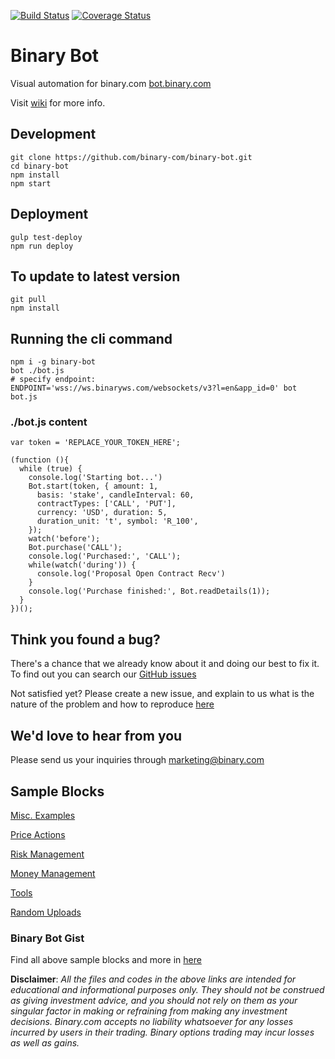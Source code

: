 [![Build Status](https://travis-ci.org/binary-com/binary-bot.svg?branch=master)](https://travis-ci.org/binary-com/binary-bot)
[![Coverage Status](https://coveralls.io/repos/github/binary-com/binary-bot/badge.svg?branch=master)](https://coveralls.io/github/binary-com/binary-bot?branch=master)

# Binary Bot

Visual automation for binary.com [bot.binary.com](https://bot.binary.com)

Visit [wiki](https://github.com/binary-com/binary-bot/wiki) for more info.

## Development

```
git clone https://github.com/binary-com/binary-bot.git
cd binary-bot
npm install
npm start
```

## Deployment 

```
gulp test-deploy
npm run deploy
```

## To update to latest version

```
git pull
npm install
```

## Running the cli command

```
npm i -g binary-bot
bot ./bot.js
# specify endpoint:
ENDPOINT='wss://ws.binaryws.com/websockets/v3?l=en&app_id=0' bot bot.js
```

### ./bot.js content
```
var token = 'REPLACE_YOUR_TOKEN_HERE';

(function (){
  while (true) {
    console.log('Starting bot...')
    Bot.start(token, { amount: 1,
      basis: 'stake', candleInterval: 60,
      contractTypes: ['CALL', 'PUT'],
      currency: 'USD', duration: 5,
      duration_unit: 't', symbol: 'R_100',
    });
    watch('before');
    Bot.purchase('CALL');
    console.log('Purchased:', 'CALL');
    while(watch('during')) {
      console.log('Proposal Open Contract Recv')
    }
    console.log('Purchase finished:', Bot.readDetails(1));
  }
})();
```

## Think you found a bug?

There's a chance that we already know about it and doing our best to fix it. To find out you can search our [GitHub issues](https://github.com/binary-com/binary-bot/issues)

Not satisfied yet? Please create a new issue, and explain to us what is the nature of the problem and how to reproduce [here](https://github.com/binary-com/binary-bot/issues/new)

## We'd love to hear from you

Please send us your inquiries through marketing@binary.com

## Sample Blocks

[Misc. Examples](https://gist.github.com/aminmarashi/dfabc8eadfaf77bf270b0318f03ea8bb)

[Price Actions](https://gist.github.com/aminmarashi/094961982556d36639b9055a1d40ec06)

[Risk Management](https://gist.github.com/aminmarashi/0feb52b5802519cd4157b612d9bd3471)

[Money Management](https://gist.github.com/aminmarashi/8cfc8554f894311e9a80480d28882bf2)

[Tools](https://gist.github.com/aminmarashi/7cd7be9f3ce9004de767f4d4f6a6c5a0)

[Random Uploads](https://gist.github.com/aminmarashi/09d5aa04eef3bd372264da6044355805)

### Binary Bot Gist
Find all above sample blocks and more in [here](https://gist.github.com/aminmarashi)

**Disclaimer**: _All the files and codes in the above links are intended for educational and informational purposes only. They should not be construed as giving investment advice, and you should not rely on them as your singular factor in making or refraining from making any investment decisions. Binary.com accepts no liability whatsoever for any losses incurred by users in their trading. Binary options trading may incur losses as well as gains._



